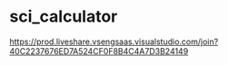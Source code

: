 # sci_calculator
https://prod.liveshare.vsengsaas.visualstudio.com/join?40C2237676ED7A524CF0F8B4C4A7D3B24149
